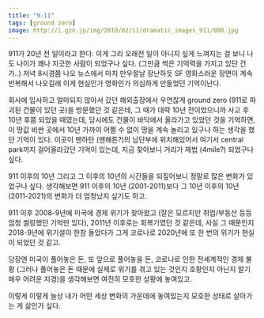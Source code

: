 ```yaml
---
title: "9-11"
tags: [ground zero]
image: http://i.gzn.jp/img/2010/02/11/dramatic_images_911/000.jpg
---
```


911가 20년 전 일이라고 한다. 이게 그리 오래전 일이 아니지 싶게 느껴지는 걸 보니 나도 나이가 꽤나 지긋한 사람이 되었구나 싶다. (그만큼 썩은 기억력을 가지고 있단 건가..) 저녁 8시경쯤 나오 뉴스에서 마치 만우절날 장난하듯 SF 영화스러운 장면이 계속 반복해서 나오길래 이게 현실인가 영화인가 의심하게 만들었던 기억이난다. 

회사에 입사하고 얼마되지 않아서 갔던 해외출장에서 우연찮게 ground zero (911로 파괴된 건물이 있던 곳)을 방문했던 것 같은데, 그 때가 대략 10년 전이었으니까 사고 후 10년 후쯤 되었을 때였는데, 당시에도 건물이 바닥에서 올라가고 있었던 것을 기억하면, 이 땅값 비싼 곳에서 10년 가까이 어쩔 수 없이 땅을 계속 놀리고 있구나 하는 생각을 했던 기억이 있다. 이곳이 맨하탄 (맨해튼?)의 남단부에 위치해있어서 여기서 central park까지 걸어올라갔던 기억이 있는데, 지금 찾아보니 거리가 제법 (4mile?) 되었구나 싶다. 

911 이후의 10년 그리고 그 이후의 10년의 시간들을 되짚어보니 정말로 많은 변화가 있었구나 싶다. 생각해보면 911 이후의 10년 (2001-2011)보다 그 10년 이후의 10년 (2011-2021)의 변화가 더 엄청났지 싶기도 하고.

911 이후 2008-9년에 미국에 경제 위기가 찾아왔고 (잘은 모르지만 취업/부동산 등등 엄청 썰렁했던 기억만 있다), 2011년 이후로는 회복기였던 것 같은데, 사실 그 때문인지 2018-9년에 위기설이 한참 돌았다가 그게 코로나로 2020년에 또 한 번의 위기가 현실이 되었던 것 같고.

당장엔 미국이 풀어놓은 돈, 또 앞으로 풀어놓을 돈, 코로나로 인한 전세계적인 경제 불황 (그러나 풀어놓은 돈 때문에 실제로 위기를 겪고 있는 것인지 호황인지 아닌지 알기 매우 어려운 지경)을 생각해보면 여전히 모호한 상황에 놓여있고. 

이렇게 이렇게 늘상 내가 어떤 세상 변화의 가운데에 놓여있는지 모호한 상태로 살아가는 게 삶인가 싶다.

